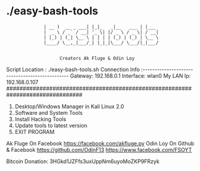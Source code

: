 # ./easy-bash-tools

                  | __ )  __ _ ___| |_|_   _|__   ___ | |___ 
                  |  _ \ / _` / __| '_ \| |/ _ \ / _ \| / __|
                  | |_) | (_| \__ \ | | | | (_) | (_) | \__ \
                  |____/ \__,_|___/_| |_|_|\___/ \___/|_|___/
                                                             
                                  
                  	    Creators Ak Fluge & Odin Loy
Script Location : ./easy-bash-tools.sh
Connection Info :-----------------------------------------------
Gateway: 192.168.0.1 Interface: wlan0 My LAN Ip: 192.168.0.107
###############################################################################
1) Desktop/Windows Manager in Kali Linux 2.0
2) Software and System Tools
3) Install Hacking Tools
4) Update tools to latest version
5) EXIT PROGRAM

Ak Fluge On Facebook
https://facebook.com/akfluge.py
Odin Loy On Github & Facebook
https://github.com/OdinF13
https://www.facebook.com/FSOYT

Bitcoin Donation: 3HGkd1JZFfs3uxUppNm6uyoMoZKP9FRzyk 

